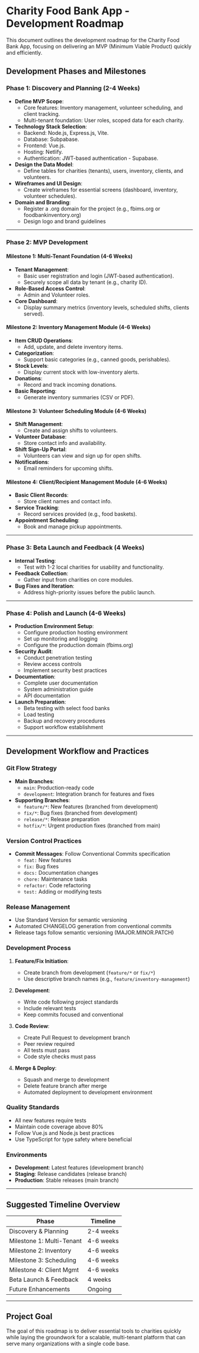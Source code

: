 # Charity Food Bank App - Development Roadmap

This document outlines the development roadmap for the Charity Food Bank App, focusing on delivering an MVP (Minimum Viable Product) quickly and efficiently.

## Development Phases and Milestones

### Phase 1: Discovery and Planning (2-4 Weeks)
- **Define MVP Scope**:
  - Core features: Inventory management, volunteer scheduling, and client tracking.
  - Multi-tenant foundation: User roles, scoped data for each charity.
- **Technology Stack Selection**:
  - Backend: Node.js, Express.js, Vite.
  - Database: Subpabase.
  - Frontend: Vue.js.
  - Hosting: Netlify.
  - Authentication: JWT-based authentication - Supabase.
- **Design the Data Model**:
  - Define tables for charities (tenants), users, inventory, clients, and volunteers.
- **Wireframes and UI Design**:
  - Create wireframes for essential screens (dashboard, inventory, volunteer schedules).
- **Domain and Branding**:
  - Register a .org domain for the project (e.g., fbims.org or foodbankinventory.org)
  - Design logo and brand guidelines

---

### Phase 2: MVP Development

#### Milestone 1: Multi-Tenant Foundation (4-6 Weeks)
- **Tenant Management**:
  - Basic user registration and login (JWT-based authentication).
  - Securely scope all data by tenant (e.g., charity ID).
- **Role-Based Access Control**:
  - Admin and Volunteer roles.
- **Core Dashboard**:
  - Display summary metrics (inventory levels, scheduled shifts, clients served).

#### Milestone 2: Inventory Management Module (4-6 Weeks)
- **Item CRUD Operations**:
  - Add, update, and delete inventory items.
- **Categorization**:
  - Support basic categories (e.g., canned goods, perishables).
- **Stock Levels**:
  - Display current stock with low-inventory alerts.
- **Donations**:
  - Record and track incoming donations.
- **Basic Reporting**:
  - Generate inventory summaries (CSV or PDF).

#### Milestone 3: Volunteer Scheduling Module (4-6 Weeks)
- **Shift Management**:
  - Create and assign shifts to volunteers.
- **Volunteer Database**:
  - Store contact info and availability.
- **Shift Sign-Up Portal**:
  - Volunteers can view and sign up for open shifts.
- **Notifications**:
  - Email reminders for upcoming shifts.

#### Milestone 4: Client/Recipient Management Module (4-6 Weeks)
- **Basic Client Records**:
  - Store client names and contact info.
- **Service Tracking**:
  - Record services provided (e.g., food baskets).
- **Appointment Scheduling**:
  - Book and manage pickup appointments.

---

### Phase 3: Beta Launch and Feedback (4 Weeks)
- **Internal Testing**:
  - Test with 1-2 local charities for usability and functionality.
- **Feedback Collection**:
  - Gather input from charities on core modules.
- **Bug Fixes and Iteration**:
  - Address high-priority issues before the public launch.

---

### Phase 4: Polish and Launch (4-6 Weeks)
- **Production Environment Setup**:
  - Configure production hosting environment
  - Set up monitoring and logging
  - Configure the production domain (fbims.org)
- **Security Audit**:
  - Conduct penetration testing
  - Review access controls
  - Implement security best practices
- **Documentation**:
  - Complete user documentation
  - System administration guide
  - API documentation
- **Launch Preparation**:
  - Beta testing with select food banks
  - Load testing
  - Backup and recovery procedures
  - Support workflow establishment

---

## Development Workflow and Practices

### Git Flow Strategy
- **Main Branches**:
  - `main`: Production-ready code
  - `development`: Integration branch for features and fixes
- **Supporting Branches**:
  - `feature/*`: New features (branched from development)
  - `fix/*`: Bug fixes (branched from development)
  - `release/*`: Release preparation
  - `hotfix/*`: Urgent production fixes (branched from main)

### Version Control Practices
- **Commit Messages**: Follow Conventional Commits specification
  - `feat:` New features
  - `fix:` Bug fixes
  - `docs:` Documentation changes
  - `chore:` Maintenance tasks
  - `refactor:` Code refactoring
  - `test:` Adding or modifying tests

### Release Management
- Use Standard Version for semantic versioning
- Automated CHANGELOG generation from conventional commits
- Release tags follow semantic versioning (MAJOR.MINOR.PATCH)

### Development Process
1. **Feature/Fix Initiation**:
   - Create branch from development (`feature/*` or `fix/*`)
   - Use descriptive branch names (e.g., `feature/inventory-management`)

2. **Development**:
   - Write code following project standards
   - Include relevant tests
   - Keep commits focused and conventional

3. **Code Review**:
   - Create Pull Request to development branch
   - Peer review required
   - All tests must pass
   - Code style checks must pass

4. **Merge & Deploy**:
   - Squash and merge to development
   - Delete feature branch after merge
   - Automated deployment to development environment

### Quality Standards
- All new features require tests
- Maintain code coverage above 80%
- Follow Vue.js and Node.js best practices
- Use TypeScript for type safety where beneficial

### Environments
- **Development**: Latest features (development branch)
- **Staging**: Release candidates (release branch)
- **Production**: Stable releases (main branch)

---

## Suggested Timeline Overview
| **Phase**                  | **Timeline**    |
|----------------------------|-----------------|
| Discovery & Planning        | 2-4 weeks       |
| Milestone 1: Multi-Tenant   | 4-6 weeks       |
| Milestone 2: Inventory      | 4-6 weeks       |
| Milestone 3: Scheduling     | 4-6 weeks       |
| Milestone 4: Client Mgmt    | 4-6 weeks       |
| Beta Launch & Feedback      | 4 weeks         |
| Future Enhancements         | Ongoing         |

---

## Project Goal
The goal of this roadmap is to deliver essential tools to charities quickly while laying the groundwork for a scalable, multi-tenant platform that can serve many organizations with a single code base.
